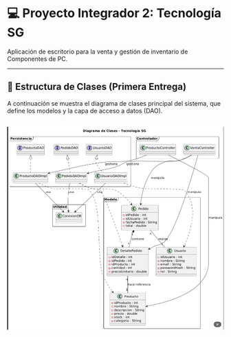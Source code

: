 # 💻 Proyecto Integrador 2: Tecnología SG

Aplicación de escritorio para la venta y gestión de inventario de Componentes de PC.

---

## 🧠 Estructura de Clases (Primera Entrega)

A continuación se muestra el diagrama de clases principal del sistema, que define los modelos y la capa de acceso a datos (DAO).

![Diagrama de Clases Tecnología SG](assets/diagrama_clases_sg.png) 
---
